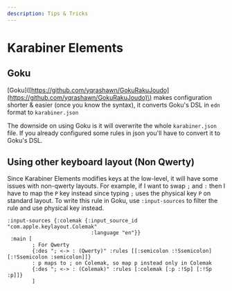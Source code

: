 ```yaml
---
description: Tips & Tricks
---
```


# Karabiner Elements

## Goku

\[Goku\]\([https://github.com/yqrashawn/GokuRakuJoudo](https://github.com/yqrashawn/GokuRakuJoudo)\) makes configuration shorter & easier \(once you know the syntax\), it converts Goku's DSL in `edn` format to `karabiner.json`

The downside on using Goku is it will overwrite the whole `karabiner.json` file. If you already configured some rules in json you'll have to convert it to Goku's DSL.

## Using other keyboard layout \(Non Qwerty\)

Since Karabiner Elements modifies keys at the low-level, it will have some issues with non-qwerty layouts. For example, if I want to swap `;` and `:` then I have to map the `P` key instead since typing `;` uses the physical key `P` on standard layout. To write this rule in Goku, use `:input-sources` to filter the rule and use physical key instead.

```text
:input-sources {:colemak {:input_source_id "com.apple.keylayout.Colemak"
                           :language "en"}}
 :main [
        ; For Qwerty 
        {:des "; <-> : (Qwerty)" :rules [[:semicolon :!Ssemicolon] [:!Ssemicolon :semicolon]]}
        : p maps to ; on Colemak, so map p instead only in Colemak
        {:des "; <-> : (Colemak)" :rules [:colemak [:p :!Sp] [:!Sp :p]]}
        ]
```

